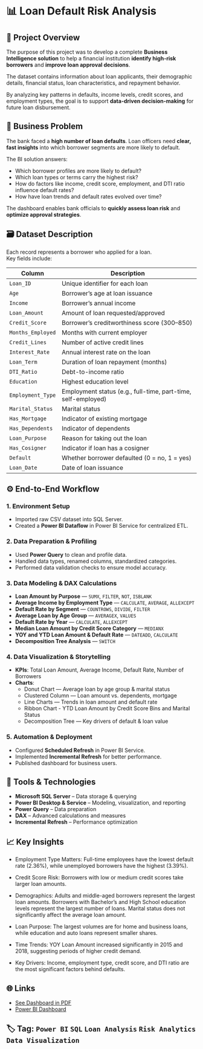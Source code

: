 # 📊  Loan Default Risk Analysis 

## 🧭 Project Overview

The purpose of this project was to develop a complete **Business Intelligence solution** to help a financial institution **identify high-risk borrowers** and **improve loan approval decisions**.  

The dataset contains information about loan applicants, their demographic details, financial status, loan characteristics, and repayment behavior.  

By analyzing key patterns in defaults, income levels, credit scores, and employment types, the goal is to support **data-driven decision-making** for future loan disbursement.

## 🧠 Business Problem

The bank faced a **high number of loan defaults**. Loan officers need **clear, fast insights** into which borrower segments are more likely to default.  

The BI solution answers:
- Which borrower profiles are more likely to default?  
- Which loan types or terms carry the highest risk?  
- How do factors like income, credit score, employment, and DTI ratio influence default rates?  
- How have loan trends and default rates evolved over time?

The dashboard enables bank officials to **quickly assess loan risk** and **optimize approval strategies**.

## 🗃️ Dataset Description

Each record represents a borrower who applied for a loan.  
Key fields include:

| Column | Description |
|--------|-------------|
| `Loan_ID` | Unique identifier for each loan |
| `Age` | Borrower’s age at loan issuance |
| `Income` | Borrower’s annual income |
| `Loan_Amount` | Amount of loan requested/approved |
| `Credit_Score` | Borrower’s creditworthiness score (300–850) |
| `Months_Employed` | Months with current employer |
| `Credit_Lines` | Number of active credit lines |
| `Interest_Rate` | Annual interest rate on the loan |
| `Loan_Term` | Duration of loan repayment (months) |
| `DTI_Ratio` | Debt-to-income ratio |
| `Education` | Highest education level |
| `Employment_Type` | Employment status (e.g., full-time, part-time, self-employed) |
| `Marital_Status` | Marital status |
| `Has_Mortgage` | Indicator of existing mortgage |
| `Has_Dependents` | Indicator of dependents |
| `Loan_Purpose` | Reason for taking out the loan |
| `Has_Cosigner` | Indicator if loan has a cosigner |
| `Default` | Whether borrower defaulted (0 = no, 1 = yes) |
| `Loan_Date` | Date of loan issuance |


## ⚙️ End-to-End Workflow

### 1. Environment Setup
- Imported raw CSV dataset into SQL Server.  
- Created a **Power BI Dataflow** in Power BI Service for centralized ETL.

### 2. Data Preparation & Profiling
- Used **Power Query** to clean and profile data.  
- Handled data types, renamed columns, standardized categories.  
- Performed data validation checks to ensure model accuracy.

### 3. Data Modeling & DAX Calculations
- **Loan Amount by Purpose** — `SUMX`, `FILTER`, `NOT`, `ISBLANK`  
- **Average Income by Employment Type** — `CALCULATE`, `AVERAGE`, `ALLEXCEPT`  
- **Default Rate by Segment** — `COUNTROWS`, `DIVIDE`, `FILTER`  
- **Average Loan by Age Group** — `AVERAGEX`, `VALUES`  
- **Default Rate by Year** — `CALCULATE`, `ALLEXCEPT`  
- **Median Loan Amount by Credit Score Category** — `MEDIANX`  
- **YOY and YTD Loan Amount & Default Rate** — `DATEADD`, `CALCULATE`  
- **Decomposition Tree Analysis** — `SWITCH`

### 4. Data Visualization & Storytelling
- **KPIs**: Total Loan Amount, Average Income, Default Rate, Number of Borrowers  
- **Charts**:
  - Donut Chart — Average loan by age group & marital status  
  - Clustered Column — Loan amount vs. dependents, mortgage  
  - Line Charts — Trends in loan amount and default rate
  - Ribbon Chart - YTD Loan Amount by Credit Score Bins and Marital Status 
  - Decomposition Tree — Key drivers of default & loan value  

### 5. Automation & Deployment
- Configured **Scheduled Refresh** in Power BI Service.  
- Implemented **Incremental Refresh** for better performance.  
- Published dashboard for business users.

## 🧰 Tools & Technologies

- **Microsoft SQL Server** – Data storage & querying  
- **Power BI Desktop & Service** – Modeling, visualization, and reporting  
- **Power Query** – Data preparation  
- **DAX** – Advanced calculations and measures    
- **Incremental Refresh** – Performance optimization

## 📈 Key Insights
- Employment Type Matters: Full-time employees have the lowest default rate (2.36%), while unemployed borrowers have the highest (3.39%).

- Credit Score Risk: Borrowers with low or medium credit scores take larger loan amounts.

- Demographics: Adults and middle-aged borrowers represent the largest loan amounts. Borrowers with Bachelor’s and High School education levels represent the largest number of loans. Marital status does not significantly affect the average loan amount.

- Loan Purpose: The largest volumes are for home and business loans, while education and auto loans represent smaller shares.

- Time Trends: YOY Loan Amount increased significantly in 2015 and 2018, suggesting periods of higher credit demand.

- Key Drivers: Income, employment type, credit score, and DTI ratio are the most significant factors behind defaults.


## 🌐 Links
- [See Dashboard in PDF](Porject_1/Loan_Default_Risk_Analysis.pdf)
- [Power BI Dashboard](https://app.powerbi.com/groups/d9d52c35-73cc-477f-b0d9-e70a653430cd/reports/93f81295-d66d-4f49-be43-a9452e295244/7054507e0b49540e2a84?experience=power-bi)

## 🏷️ Tag: `Power BI` `SQL` `Loan Analysis` `Risk Analytics` `Data Visualization`
